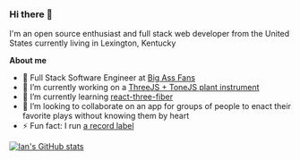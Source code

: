 ### Hi there 👋

I'm an open source enthusiast and full stack web developer from the United States currently living in Lexington, Kentucky

**About me**

- 💼 Full Stack Software Engineer at [Big Ass Fans](https://bigassfans.com)
- 🔭 I’m currently working on a [ThreeJS + ToneJS plant instrument](https://github.com/ianrios/petal)
- 🌱 I’m currently learning [react-three-fiber](https://github.com/pmndrs/react-three-fiber)
- 👯 I’m looking to collaborate on an app for groups of people to enact their favorite plays without knowing them by heart
- ⚡ Fun fact: I run [a record label](https://github.com/ianrios/WRC)
<!-- - 📈 Built github-readme-stats, verlyjs and more, **50m+** hits • **31K** stars on GitHub -->

<!-- - ❤️ I love writing TypeScript, and building fun experiments on type-level -->

<!-- - 💬 Ask me about anything [here](https://github.com/anuraghazra/anuraghazra/issues) -->

<!-- <code><img height="20" alt="javascript" src="https://raw.githubusercontent.com/github/explore/80688e429a7d4ef2fca1e82350fe8e3517d3494d/topics/javascript/javascript.png"/></code>
<code><img height="20" alt="typescript" src="https://raw.githubusercontent.com/github/explore/80688e429a7d4ef2fca1e82350fe8e3517d3494d/topics/typescript/typescript.png" /></code>
<code><img height="20" alt="react" src="https://raw.githubusercontent.com/github/explore/80688e429a7d4ef2fca1e82350fe8e3517d3494d/topics/react/react.png" /></code>
<code><img height="20" alt="graphql" src="https://raw.githubusercontent.com/github/explore/5c058a388828bb5fde0bcafd4bc867b5bb3f26f3/topics/graphql/graphql.png" /></code>
<code><img height="20" alt="nodejs" src="https://raw.githubusercontent.com/github/explore/80688e429a7d4ef2fca1e82350fe8e3517d3494d/topics/nodejs/nodejs.png" /></code>    
<code><img height="20" alt="apple" src="https://cdn.jsdelivr.net/gh/devicons/devicon/icons/apple/apple-original.svg" /></code>    
<code><img height="20" alt="bash" src="https://cdn.jsdelivr.net/gh/devicons/devicon/icons/bash/bash-original.svg" /></code>    
<code><img height="20" alt="bitbucket" src="https://cdn.jsdelivr.net/gh/devicons/devicon/icons/bitbucket/bitbucket-original.svg" /></code>    
<code><img height="20" alt="bootstrap" src="https://cdn.jsdelivr.net/gh/devicons/devicon/icons/bootstrap/bootstrap-original.svg" /></code>    
<code><img height="20" alt="canva" src="https://cdn.jsdelivr.net/gh/devicons/devicon/icons/canva/canva-original.svg" /></code>    
<code><img height="20" alt="c" src="https://cdn.jsdelivr.net/gh/devicons/devicon/icons/c/c-original.svg" /></code> 
<code><img height="20" alt="chrome" src="https://cdn.jsdelivr.net/gh/devicons/devicon/icons/chrome/chrome-original.svg" /></code> 
<code><img height="20" alt="c++" src="https://cdn.jsdelivr.net/gh/devicons/devicon/icons/cplusplus/cplusplus-original.svg" /></code> 
<code><img height="20" alt="css3" src="https://cdn.jsdelivr.net/gh/devicons/devicon/icons/css3/css3-original.svg" /></code> 
<code><img height="20" alt="eslint" src="https://cdn.jsdelivr.net/gh/devicons/devicon/icons/eslint/eslint-original.svg" /></code> 
<code><img height="20" alt="express" src="https://cdn.jsdelivr.net/gh/devicons/devicon/icons/express/express-original.svg" /></code> 
<code><img height="20" alt="figma" src="https://cdn.jsdelivr.net/gh/devicons/devicon/icons/figma/figma-original.svg" /></code> 
<code><img height="20" alt="firefox" src="https://cdn.jsdelivr.net/gh/devicons/devicon/icons/firefox/firefox-original.svg" /></code> 
<code><img height="20" alt="github" src="ttps://cdn.jsdelivr.net/gh/devicons/devicon/icons/github/github-original.svg" /></code> 
 -->



[![Ian's GitHub stats](https://github-readme-stats.vercel.app/api?username=ianrios&count_private=true&show_icons=true&theme=dark)](https://github.com/anuraghazra/github-readme-stats)

<!--
**ianrios/ianrios** is a ✨ _special_ ✨ repository because its `README.md` (this file) appears on your GitHub profile.

Here are some ideas to get you started:

- 🤔 I’m looking for help with ...
- 💬 Ask me about ...
- 📫 How to reach me: ...
- 😄 Pronouns: ...
- ⚡ Fun fact: ...
-->
